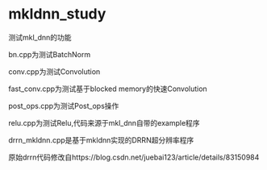 # mkldnn_study
测试mkl_dnn的功能

bn.cpp为测试BatchNorm

conv.cpp为测试Convolution

fast_conv.cpp为测试基于blocked memory的快速Convolution

post_ops.cpp为测试Post_ops操作

relu.cpp为测试Relu,代码来源于mkl_dnn自带的example程序


drrn_mkldnn.cpp是基于mkldnn实现的DRRN超分辨率程序

原始drrn代码修改自https://blog.csdn.net/juebai123/article/details/83150984

